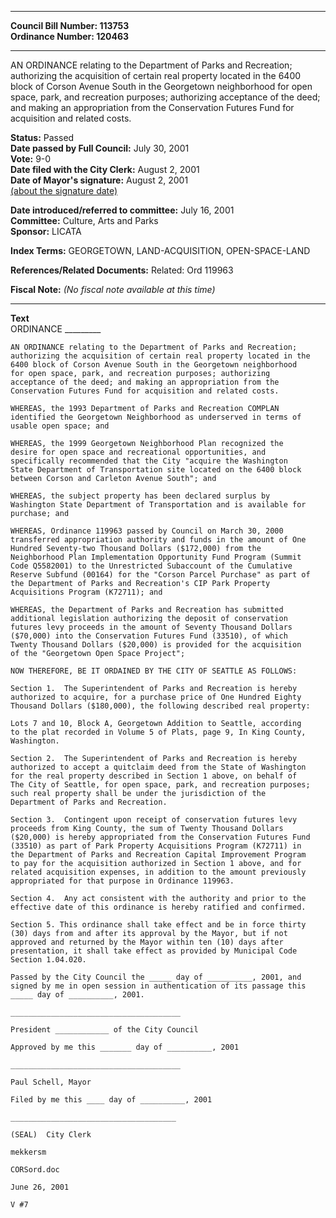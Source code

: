 * * * * *  
  
**Council Bill Number: [](#h0)[](#h2)113753**   
**Ordinance Number: 120463**  
  
* * * * *  
  
AN ORDINANCE relating to the Department of Parks and Recreation; authorizing the acquisition of certain real property located in the 6400 block of Corson Avenue South in the Georgetown neighborhood for open space, park, and recreation purposes; authorizing acceptance of the deed; and making an appropriation from the Conservation Futures Fund for acquisition and related costs.  
  
**Status:** Passed   
**Date passed by Full Council:** July 30, 2001   
**Vote:** 9-0   
**Date filed with the City Clerk:** August 2, 2001   
**Date of Mayor's signature:** August 2, 2001   
[(about the signature date)](/~public/approvaldate.htm)   
  
  
**Date introduced/referred to committee:** July 16, 2001   
**Committee:** Culture, Arts and Parks   
**Sponsor:** LICATA   
  
**Index Terms:** GEORGETOWN, LAND-ACQUISITION, OPEN-SPACE-LAND  
  
**References/Related Documents:** Related: Ord 119963  
  
**Fiscal Note:** *(No fiscal note available at this time)*  
  
* * * * *  
  
**Text**  
    ORDINANCE _________  
  
    AN ORDINANCE relating to the Department of Parks and Recreation;  
    authorizing the acquisition of certain real property located in the  
    6400 block of Corson Avenue South in the Georgetown neighborhood  
    for open space, park, and recreation purposes; authorizing  
    acceptance of the deed; and making an appropriation from the  
    Conservation Futures Fund for acquisition and related costs.  
  
    WHEREAS, the 1993 Department of Parks and Recreation COMPLAN  
    identified the Georgetown Neighborhood as underserved in terms of  
    usable open space; and  
  
    WHEREAS, the 1999 Georgetown Neighborhood Plan recognized the  
    desire for open space and recreational opportunities, and  
    specifically recommended that the City "acquire the Washington  
    State Department of Transportation site located on the 6400 block  
    between Corson and Carleton Avenue South"; and  
  
    WHEREAS, the subject property has been declared surplus by  
    Washington State Department of Transportation and is available for  
    purchase; and  
  
    WHEREAS, Ordinance 119963 passed by Council on March 30, 2000  
    transferred appropriation authority and funds in the amount of One  
    Hundred Seventy-two Thousand Dollars ($172,000) from the  
    Neighborhood Plan Implementation Opportunity Fund Program (Summit  
    Code Q5582001) to the Unrestricted Subaccount of the Cumulative  
    Reserve Subfund (00164) for the "Corson Parcel Purchase" as part of  
    the Department of Parks and Recreation's CIP Park Property  
    Acquisitions Program (K72711); and  
  
    WHEREAS, the Department of Parks and Recreation has submitted  
    additional legislation authorizing the deposit of conservation  
    futures levy proceeds in the amount of Seventy Thousand Dollars  
    ($70,000) into the Conservation Futures Fund (33510), of which  
    Twenty Thousand Dollars ($20,000) is provided for the acquisition  
    of the "Georgetown Open Space Project";  
  
    NOW THEREFORE, BE IT ORDAINED BY THE CITY OF SEATTLE AS FOLLOWS:  
  
    Section 1.  The Superintendent of Parks and Recreation is hereby  
    authorized to acquire, for a purchase price of One Hundred Eighty  
    Thousand Dollars ($180,000), the following described real property:  
  
    Lots 7 and 10, Block A, Georgetown Addition to Seattle, according  
    to the plat recorded in Volume 5 of Plats, page 9, In King County,  
    Washington.  
  
    Section 2.  The Superintendent of Parks and Recreation is hereby  
    authorized to accept a quitclaim deed from the State of Washington  
    for the real property described in Section 1 above, on behalf of  
    The City of Seattle, for open space, park, and recreation purposes;  
    such real property shall be under the jurisdiction of the  
    Department of Parks and Recreation.  
  
    Section 3.  Contingent upon receipt of conservation futures levy  
    proceeds from King County, the sum of Twenty Thousand Dollars  
    ($20,000) is hereby appropriated from the Conservation Futures Fund  
    (33510) as part of Park Property Acquisitions Program (K72711) in  
    the Department of Parks and Recreation Capital Improvement Program  
    to pay for the acquisition authorized in Section 1 above, and for  
    related acquisition expenses, in addition to the amount previously  
    appropriated for that purpose in Ordinance 119963.  
  
    Section 4.  Any act consistent with the authority and prior to the  
    effective date of this ordinance is hereby ratified and confirmed.  
  
    Section 5. This ordinance shall take effect and be in force thirty  
    (30) days from and after its approval by the Mayor, but if not  
    approved and returned by the Mayor within ten (10) days after  
    presentation, it shall take effect as provided by Municipal Code  
    Section 1.04.020.  
  
    Passed by the City Council the _____ day of __________, 2001, and  
    signed by me in open session in authentication of its passage this  
    _____ day of __________, 2001.  
  
    ______________________________________  
  
    President ____________ of the City Council  
  
    Approved by me this _______ day of __________, 2001  
  
    ______________________________________  
  
    Paul Schell, Mayor  
  
    Filed by me this ____ day of __________, 2001  
  
    _____________________________________  
  
    (SEAL)  City Clerk  
  
    mekkersm  
  
    CORSord.doc  
  
    June 26, 2001  
  
    V #7  

